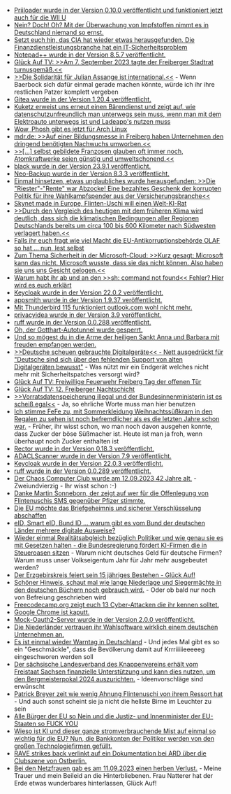 * [Priiloader wurde in der Version 0.10.0 veröffentlicht und funktioniert jetzt auch für die WII U](https://wiidatabase.de/priiloader-v0-10-0-auch-fuer-die-vwii/)
* [Nein? Doch! Oh? Mit der Überwachung von Impfstoffen nimmt es in Deutschland niemand so ernst.](https://impfentscheidung.online/suche/)
* [Setzt euch hin, das CIA hat wieder etwas herausgefunden. Die Finanzdienstleistungsbranche hat ein IT-Sicherheitsproblem](https://www.borncity.com/blog/2023/09/09/finanzdienstleistungsbranche-muss-it-sicherheit-berdenken/)
* [Notepad++ wurde in der Version 8.5.7 veröffentlicht.](https://www.bleepingcomputer.com/news/security/notepad-plus-plus-857-released-with-fixes-for-four-security-vulnerabilities/)
* [Glück Auf TV: >>Am 7. September 2023 tagte der Freiberger Stadtrat turnusgemäß.<<](https://www.youtube.com/watch?v=kIcn6E8sbck)
* [>>Die Solidarität für Julian Assange ist international.<<](https://netzpolitik.org/2023/wikileaks-promis-rufen-aussenministerin-baerbock-zur-hilfe-fuer-julian-assange-auf/) - Wenn Baerbock sich dafür einmal gerade machen könnte, würde ich ihr ihre restlichen Patzer komplett vergeben
* [Gitea wurde in der Version 1.20.4 veröffentlicht.](https://github.com/go-gitea/gitea/releases/tag/v1.20.4)
* [Kuketz erweist uns erneut einen Bärendienst und zeigt auf, wie datenschutzunfreundlich man unterwegs sein muss, wenn man mit dem Elektroauto unterwegs ist und Ladeapp's nutzen muss](https://www.kuketz-blog.de/klimaschutz-mit-datenschutz-der-grosse-elektroauto-ladeapp-test/)
* [Wow, Phosh gibt es jetzt für Arch Linux](https://vdwaa.nl/arch-linux-phosh-package.html)
* [mdr.de: >>Auf einer Bildungsmesse in Freiberg haben Unternehmen den dringend benötigten Nachwuchs umworben.<<](https://www.mdr.de/video/mdr-videos/a/video-753652.html)
* [>>[...] selbst gebildete Franzosen glauben oft immer noch, Atomkraftwerke seien günstig und umweltschonend.<<](https://www.onli-blogging.de/2298/Linksammlung-362023.html)
* [black wurde in der Version 23.9.1 veröffentlicht.](https://github.com/psf/black/releases/tag/23.9.1)
* [Neo-Backup wurde in der Version 8.3.3 veröffentlicht.](https://github.com/NeoApplications/Neo-Backup/releases/tag/8.3.3)
* [Einmal hinsetzen, etwas unglaubliches wurde herausgefunden: >>Die "Riester"-"Rente" war Abzocke! Eine bezahltes Geschenk der korrupten Politik für ihre Wahlkampfspender aus der Versicherungsbranche<<](http://blog.fefe.de/?ts=9a006b35)
* [Skynet made in Europe, Flinten-Uschi will einen Welt-KI-Rat](http://blog.fefe.de/?ts=9a033f68)
* [>>Durch den Vergleich des heutigen mit dem früheren Klima wird deutlich, dass sich die klimatischen Bedingungen aller Regionen Deutschlands bereits um circa 100 bis 600 Kilometer nach Südwesten verlagert haben.<<](http://blog.fefe.de/?ts=9a030e33)
* [Falls ihr euch fragt wie viel Macht die EU-Antikorruptionsbehörde OLAF so hat ... nun, lest selbst](http://blog.fefe.de/?ts=9a02a4ed)
* [Zum Thema Sicherheit in der Microsoft-Cloud: >>Kurz gesagt: Microsoft kann das nicht. Microsoft wusste, dass sie das nicht können. Also haben sie uns uns Gesicht gelogen.<<](http://blog.fefe.de/?ts=9a05d316)
* [Warum habt ihr ab und an den >>sh: command not found<< Fehler? Hier wird es euch erklärt](https://utcc.utoronto.ca/~cks/space/blog/unix/BourneShellObscureErrorRoots)
* [Keycloak wurde in der Version 22.0.2 veröffentlicht.](https://github.com/keycloak/keycloak/releases/tag/22.0.2)
* [appsmith wurde in der Version 1.9.37 veröffentlicht.](https://github.com/appsmithorg/appsmith/releases/tag/v1.9.37)
* [Mit Thunderbird 115 funktioniert outlook.com wohl nicht mehr.](https://www.borncity.com/blog/2023/09/11/thunderbird-115-mails-von-outlook-com-nicht-mehr-abrufbar/)
* [privacyidea wurde in der Version 3.9 veröffentlicht.](https://github.com/privacyidea/privacyidea/releases/tag/v3.9)
* [ruff wurde in der Version 0.0.288 veröffentlicht.](https://github.com/astral-sh/ruff/releases/tag/v0.0.288)
* [Oh, der Gotthart-Autotunnel wurde gesperrt.](http://blog.fefe.de/?ts=9bfedae7)
* [Und so mögest du in die Arme der heiligen Sankt Anna und Barbara mit freuden empfangen werden.](https://gedenken.freiepresse.de/traueranzeige/michael-richter-1959)
* [>>Deutsche scheuen gebrauchte Digitalgeräte<< - Nett ausgedrückt für "Deutsche sind sich über den fehlenden Support von alten Digitalgeräten bewusst"](https://www.linux-magazin.de/news/deutsche-scheuen-gebrauchte-digitalgeraete/) - Was nützt mir ein Endgerät welches nicht mehr mit Sicherheitspatches versorgt wird?
* [Glück Auf TV: Freiwillige Feuerwehr Freiberg Tag der offenen Tür](https://www.youtube.com/watch?v=E-o8YvgZvWc)
* [Glück Auf TV: 12. Freiberger Nachtschicht](https://www.youtube.com/watch?v=eO5xvySi4SE)
* [>>Vorratsdatenspeicherung illegal und der Bundesinnenministerin ist es scheiß egal<<](https://www.borncity.com/blog/2023/09/12/vorratsdatenspeicherung-illegal-und-der-bundesinnenministerin-ist-es-schei-egal/) - Ja, so ehrliche Worte muss man hier benutzen
* [Ich stimme FeFe zu, mit Sommerkleidung Weihnachtssüßkram in den Regalen zu sehen ist noch befremdlicher als es die letzten Jahre schon war.](http://blog.fefe.de/?ts=9bfe8c19) - Früher, ihr wisst schon, wo man noch davon ausgehen konnte, dass Zucker der böse Süßmacher ist. Heute ist man ja froh, wenn überhaupt noch Zucker enthalten ist
* [Rector wurde in der Version 0.18.3 veröffentlicht.](https://github.com/rectorphp/rector/releases/tag/0.18.3)
* [ADACLScanner wurde in der Version 7.9 veröffentlicht.](https://github.com/canix1/ADACLScanner/releases/tag/7.9)
* [Keycloak wurde in der Version 22.0.3 veröffentlicht.](https://github.com/keycloak/keycloak/releases/tag/22.0.3)
* [ruff wurde in der Version 0.0.289 veröffentlicht.](https://github.com/astral-sh/ruff/releases/tag/v0.0.289)
* [Der Chaos Computer Club wurde am 12.09.2023 42 Jahre alt.](https://www.borncity.com/blog/2023/09/12/42-jahre-chaos-computer-club-12-september-2023/) - Zweiundvierzig - Ihr wisst schon :-)
* [Danke Martin Sonneborn, der zeigt auf wer für die Offenlegung von Flintenuschis SMS gegenüber Pfizer stimmte.](https://martinsonneborn.de/von-der-leyen-und-die-sms/)
* [Die EU möchte das Briefgeheimnis und sicherer Verschlüsselung abschaffen](https://www.patrick-breyer.de/eu-rat-plant-das-ende-des-digitalen-briefgeheimnisses-und-sicherer-verschluesselung/)
* [eID, Smart eID, Bund ID ... warum gibt es vom Bund der deutschen Länder mehrere digitale Ausweise?](https://netzpolitik.org/2023/elektronischer-ausweis-im-dschungel-der-digitalen-identitaet/)
* [Wieder einmal Realitätsabgleich bezüglich Politiker und wie genau sie es mit Gesetzen halten - die Bundesregierung fördert KI-Firmen die in Steueroasen sitzen](https://netzpolitik.org/2023/startups-bundesregierung-foerdert-ki-firmen-mit-eigentuemern-in-steueroasen/) - Warum nicht deutsches Geld für deutsche Firmen? Warum muss unser Volkseigentum Jahr für Jahr mehr ausgebeutet werden?
* [Der Erzgebirskreis feiert sein 15 jähriges Bestehen - Glück Auf!](https://knappenverein.de/15-jahre-erzgebirgskreis-bergmaennische-aufwartung/)
* [Schöner Hinweis, schaut mal wie lange Niederlage und Siegermächte in den deutschen Büchern noch gebrauch wird.](https://tuxproject.de/blog/2023/09/kurz-gefragt-7-jens-christian-wagner/) - Oder ob bald nur noch von Befreiung geschrieben wird
* [Freecodecamp.org zeigt euch 13 Cyber-Attacken die ihr kennen solltet.](https://www.freecodecamp.org/news/types-of-cyber-attacks-to-know/)
* [Google Chrome ist kaputt.](http://blog.fefe.de/?ts=9bfe8baf)
* [Mock-Oauth2-Server wurde in der Version 2.0.0 veröffentlicht.](https://github.com/navikt/mock-oauth2-server/releases/tag/2.0.0)
* [Die Niederländer vertrauen ihr Wahlsoftware wirklich einem deutschen Unternehmen an.](http://blog.fefe.de/?ts=9bff4691)
* [Es ist einmal wieder Warntag in Deutschland](https://www.borncity.com/blog/2023/09/14/warntag-2023-mit-cell-broadcast-14-sept-2023/) - Und jedes Mal gibt es so ein "Geschmäckle", dass die Bevölkerung damit auf Krrriiiiieeeeeg eingeschworen werden soll
* [Der sächsische Landesverband des Knappenvereins erhält vom Freistaat Sachsen finanzielle Unterstützung und kann dies nutzen, um den Bergmeisterpokal 2024 auszurichten.](https://knappenverein.de/saechsischer-landesverband-erhaelt-foerderung-durch-das-staatsministerium-fuer-wissenschaft-kultur-und-tourismus/) - Ideenvorschläge sind erwünscht
* [Patrick Breyer zeit wie wenig Ahnung Flintenuschi von ihrem Ressort hat](https://www.patrick-breyer.de/piraten-von-der-leyen-hat-das-digitale-zeitalter-schlicht-nicht-verstanden/) - Und auch sonst scheint sie ja nicht die hellste Birne im Leuchter zu sein
* [Alle Bürger der EU so Nein und die Justiz- und Innenminister der EU-Staaten so FUCK YOU](https://netzpolitik.org/2023/internes-protokoll-eu-staaten-wollen-chatkontrolle-in-zwei-wochen-beschliessen/)
* [Wieso ist KI und dieser ganze stromverbrauchende Mist auf einmal so wichtig für die EU? Nun, die Bankkonten der Politiker werden von den großen Technologiefirmen gefüllt.](https://netzpolitik.org/2023/noch-vor-banken-und-autokonzernen-ausgaben-von-big-tech-fuer-lobbyismus-weiter-gestiegen/)
* [RAVE strikes back verlinkt auf ein Dokumentation bei ARD über die Clubszene von Ostberlin.](https://www.rave-strikes-back.de/?p=11920)
* [Bei den Netzfrauen gab es am 11.09.2023 einen herben Verlust.](https://netzfrauen.org/2023/09/13/netzfrauen-3/) - Meine Trauer und mein Beileid an die Hinterbliebenen. Frau Natterer hat der Erde etwas wunderbares hinterlassen, Glück Auf!
